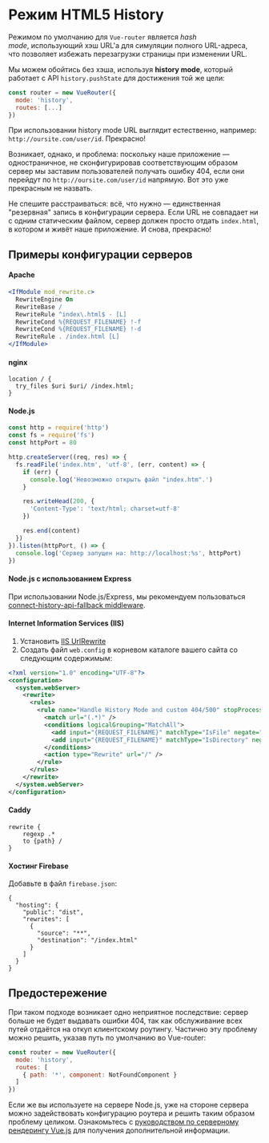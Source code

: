 # Режим HTML5 History

Режимом по умолчанию для `Vue-router` является _hash mode_, использующий хэш URL'а для симуляции полного URL-адреса, что позволяет избежать перезагрузки страницы при изменении URL.

Мы можем обойтись без хэша, используя **history mode**, который работает с API `history.pushState` для достижения той же цели:

``` js
const router = new VueRouter({
  mode: 'history',
  routes: [...]
})
```

При использовании history mode URL выглядит естественно, например: `http://oursite.com/user/id`. Прекрасно!

Возникает, однако, и проблема: поскольку наше приложение — одностраничное, не сконфигурировав соответствующим образом сервер мы заставим пользователей получать ошибку 404, если они перейдут по `http://oursite.com/user/id` напрямую. Вот это уже прекрасным не назвать.

Не спешите расстраиваться: всё, что нужно — единственная "резервная" запись в конфигурации сервера. Если URL не совпадает ни с одним статическим файлом, сервер должен просто отдать `index.html`, в котором и живёт наше приложение. И снова, прекрасно!

## Примеры конфигурации серверов

#### Apache

```apache
<IfModule mod_rewrite.c>
  RewriteEngine On
  RewriteBase /
  RewriteRule ^index\.html$ - [L]
  RewriteCond %{REQUEST_FILENAME} !-f
  RewriteCond %{REQUEST_FILENAME} !-d
  RewriteRule . /index.html [L]
</IfModule>
```

#### nginx

```nginx
location / {
  try_files $uri $uri/ /index.html;
}
```

#### Node.js

```js
const http = require('http')
const fs = require('fs')
const httpPort = 80

http.createServer((req, res) => {
  fs.readFile('index.htm', 'utf-8', (err, content) => {
    if (err) {
      console.log('Невозможно открыть файл "index.htm".')
    }

    res.writeHead(200, {
      'Content-Type': 'text/html; charset=utf-8'
    })

    res.end(content)
  })
}).listen(httpPort, () => {
  console.log('Сервер запущен на: http://localhost:%s', httpPort)
})
```

#### Node.js c использованием Express

При использовании Node.js/Express, мы рекомендуем пользоваться [connect-history-api-fallback middleware](https://github.com/bripkens/connect-history-api-fallback).

#### Internet Information Services (IIS)

1. Установить [IIS UrlRewrite](https://www.iis.net/downloads/microsoft/url-rewrite)
2. Создать файл `web.config` в корневом каталоге вашего сайта со следующим содержимым:

```xml
<?xml version="1.0" encoding="UTF-8"?>
<configuration>
  <system.webServer>
    <rewrite>
      <rules>
        <rule name="Handle History Mode and custom 404/500" stopProcessing="true">
          <match url="(.*)" />
          <conditions logicalGrouping="MatchAll">
            <add input="{REQUEST_FILENAME}" matchType="IsFile" negate="true" />
            <add input="{REQUEST_FILENAME}" matchType="IsDirectory" negate="true" />
          </conditions>
          <action type="Rewrite" url="/" />
        </rule>
      </rules>
    </rewrite>
  </system.webServer>
</configuration>
```

#### Caddy

```
rewrite {
    regexp .*
    to {path} /
}
```

#### Хостинг Firebase

Добавьте в файл `firebase.json`:

```
{
  "hosting": {
    "public": "dist",
    "rewrites": [
      {
        "source": "**",
        "destination": "/index.html"
      }
    ]
  }
}
```

## Предостережение

При таком подходе возникает одно неприятное последствие: сервер больше не будет выдавать ошибки 404, так как обслуживание всех путей отдаётся на откуп клиентскому роутингу. Частично эту проблему можно решить, указав путь по умолчанию во Vue-router:

``` js
const router = new VueRouter({
  mode: 'history',
  routes: [
    { path: '*', component: NotFoundComponent }
  ]
})
```

Если же вы используете на сервере Node.js, уже на стороне сервера можно задействовать конфигурацию роутера и решить таким образом проблему целиком. Ознакомьтесь с [руководством по серверному рендерингу Vue.js](https://ssr.vuejs.org/ru/) для получения дополнительной информации.
